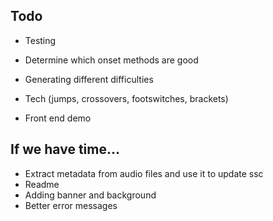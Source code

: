 ## Todo
- Testing
- Determine which onset methods are good

- Generating different difficulties
- Tech (jumps, crossovers, footswitches, brackets)
- Front end demo

## If we have time...
- Extract metadata from audio files and use it to update ssc
- Readme
- Adding banner and background
- Better error messages